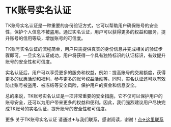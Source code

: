 # TK账号实名认证

TK账号实名认证是一种重要的身份验证方式，它可以帮助用户确保账号的安全性，保护个人信息不被盗用。通过实名认证，用户可以获得更多的权益和服务，提升账号的信用等级，增加账号的可信度。

TK账号实名认证的流程简单，用户只需提供真实的身份信息并完成相关的验证步骤即可。一旦实名认证成功，用户将获得一个具有独特标识的认证标识，有效提升账号的安全性和可信度。

实名认证后，用户可以享受更多的服务和权益，例如：提高账号的交易额度，获得更多的优惠活动和福利，参与更多的账号权益活动等。同时，实名认证还可以有效防止账号被盗用、被冻结等安全风险，保护用户的资金和信息安全。

总的来说，TK账号实名认证是一项非常重要的安全措施，它不仅可以保护用户的账号安全，还可以为用户带来更多的权益和便利。因此，我们强烈建议用户尽快完成TK账号的实名认证，提升账号的安全性和可信度。

更多 关于TK账号实名认证 请通过✈与我们联系，感谢阅读，谢谢！[点✈这里联系](https://gg.k02.cc)